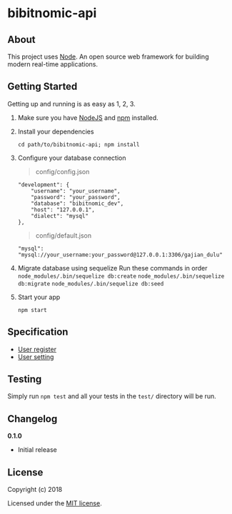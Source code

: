# bibitnomic-api

>

## About

This project uses [Node](https://nodejs.org/). An open source web framework for building modern real-time applications.

## Getting Started

Getting up and running is as easy as 1, 2, 3.

1.  Make sure you have [NodeJS](https://nodejs.org/) and [npm](https://www.npmjs.com/) installed.
2.  Install your dependencies

    ```
    cd path/to/bibitnomic-api; npm install
    ```
    
3.  Configure your database connection
    > config/config.json

    ```
    "development": {
        "username": "your_username",
        "password": "your_password",
        "database": "bibitnomic_dev",
        "host": "127.0.0.1",
        "dialect": "mysql"
    },
    ```
    > config/default.json

    ```
    "mysql": "mysql://your_username:your_password@127.0.0.1:3306/gajian_dulu"
    ```

4.  Migrate database using sequelize
    Run these commands in order
    `node_modules/.bin/sequelize db:create`
    `node_modules/.bin/sequelize db:migrate`
    `node_modules/.bin/sequelize db:seed`

5.  Start your app

    ```
    npm start
    ```

## Specification

* [User register](https://gitlab.com/refactory-bibitnomic/gajian-dulu/wikis/Registration-Specification)
* [User setting](https://gitlab.com/refactory-bibitnomic/gajian-dulu/wikis/Setting-Spesification)

## Testing

Simply run `npm test` and all your tests in the `test/` directory will be run.

## Changelog

**0.1.0**

* Initial release

## License

Copyright (c) 2018

Licensed under the [MIT license](LICENSE).
